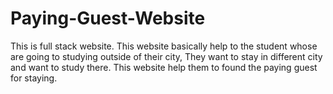 # Paying-Guest-Website
This is full stack website. This website basically help to the student whose are going to studying outside of their city, They want to stay in different city and want to study there. This website help them to found the paying guest for staying.
